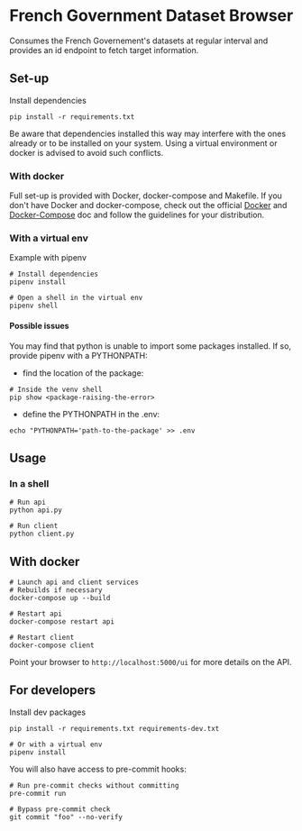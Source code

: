 # French Government Dataset Browser

Consumes the French Governement's datasets at regular interval and provides an id endpoint to fetch target information.

## Set-up

Install dependencies
```
pip install -r requirements.txt
```
Be aware that dependencies installed this way may interfere with the ones already or to be installed on your system.
Using a virtual environment or docker is advised to avoid such conflicts.

### With docker

Full set-up is provided with Docker, docker-compose and Makefile.
If you don't have Docker and docker-compose, check out the official [Docker](https://docs.docker.com/get-docker/) and [Docker-Compose](https://docs.docker.com/compose/install/) doc and follow the guidelines for your distribution.


### With a virtual env
Example with pipenv
```
# Install dependencies
pipenv install

# Open a shell in the virtual env
pipenv shell
```
#### Possible issues
You may find that python is unable to import some packages installed.
If so, provide pipenv with a PYTHONPATH:
- find the location of the package:
```
# Inside the venv shell
pip show <package-raising-the-error>
```
- define the PYTHONPATH in the .env:
```
echo "PYTHONPATH='path-to-the-package' >> .env
```

## Usage

### In a shell
```
# Run api
python api.py

# Run client
python client.py
```

## With docker

```
# Launch api and client services
# Rebuilds if necessary
docker-compose up --build

# Restart api
docker-compose restart api

# Restart client
docker-compose client
```

Point your browser to `http://localhost:5000/ui` for more details on the API.

## For developers

Install dev packages

```
pip install -r requirements.txt requirements-dev.txt

# Or with a virtual env
pipenv install
```

You will also have access to pre-commit hooks:

```
# Run pre-commit checks without committing
pre-commit run

# Bypass pre-commit check
git commit "foo" --no-verify
```
